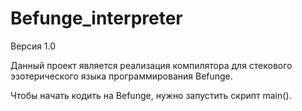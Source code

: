 # Befunge_interpreter
Версия 1.0

Данный проект является реализация компилятора для стекового эзотерического языка программирования Befunge.

Чтобы начать кодить на Befunge, нужно запустить скрипт main().
